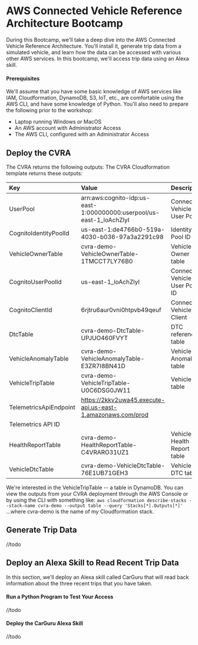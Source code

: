 # AWS Connected Vehicle Reference Architecture Bootcamp
During this Bootcamp, we'll take a deep dive into the AWS Connected Vehicle Reference Architecture. You'll install it, generate trip data from a simulated vehicle, and learn how the data can be accessed with various other AWS services. In this bootcamp, we'll access trip data using an Alexa skill.

#### Prerequisites
We'll assume that you have some basic knowledge of AWS services like IAM, Cloudformation, DynamoDB, S3, IoT, etc., are comfortable using the AWS CLI, and have some knowledge of Python. You'll also need to prepare the following prior to the workshop: 
* Laptop running Windows or MacOS
* An AWS account with Administrator Access
* The AWS CLI, configured with an Administrator Access

## Deploy the CVRA
The CVRA returns the following outputs:
The CVRA Cloudformation template returns these outputs:

Key|Value|Description
|:---|:---|:---
UserPool|arn:aws:cognito-idp:us-east-1:000000000:userpool/us-east-1_loAchZlyI|Connected Vehicle User Pool|
CognitoIdentityPoolId|us-east-1:de4766b0-519a-4030-b036-97a3a2291c98|	Identity Pool ID
VehicleOwnerTable|	cvra-demo-VehicleOwnerTable-1TMCCT7LY76B0|	Vehicle Owner table
CognitoUserPoolId|	us-east-1_loAchZlyI|	Connected Vehicle User Pool ID
CognitoClientId|	6rjtru6aur0vni0htpvb49qeuf|	Connected Vehicle Client
DtcTable|	cvra-demo-DtcTable-UPJUO460FVYT|	DTC reference table
VehicleAnomalyTable|	cvra-demo-VehicleAnomalyTable-E3ZR7I8BN41D|	Vehicle Anomaly table
VehicleTripTable|	cvra-demo-VehicleTripTable-U0C6DSG0JW11|	Vehicle Trip table
TelemetricsApiEndpoint|	https://2kkv2uwa45.execute-api.us-east-1.amazonaws.com/prod
Telemetrics API ID|
HealthReportTable|	cvra-demo-HealthReportTable-C4VRARO31UZ1|	Vehicle Health Report table
VehicleDtcTable|	cvra-demo-VehicleDtcTable-76E1UB71GEH3|	Vehicle DTC table

We're interested in the VehicleTripTable -- a table in DynamoDB. You can view the outputs from your CVRA deployment through the AWS Console or by using the CLI with something like:
```aws cloudformation describe-stacks --stack-name cvra-demo --output table --query 'Stacks[*].Outputs[*]'```
...where cvra-demo is the name of my Cloudformation stack. 
## Generate Trip Data
//todo

## Deploy an Alexa Skill to Read Recent Trip Data
In this section, we'll deploy an Alexa skill called CarGuru that will read back information about the three recent trips that you have taken.

#### Run a Python Program to Test Your Access
//todo

#### Deploy the CarGuru Alexa Skill
//todo